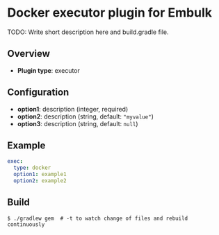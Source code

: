 # Docker executor plugin for Embulk

TODO: Write short description here and build.gradle file.

## Overview

* **Plugin type**: executor

## Configuration

- **option1**: description (integer, required)
- **option2**: description (string, default: `"myvalue"`)
- **option3**: description (string, default: `null`)

## Example

```yaml
exec:
  type: docker
  option1: example1
  option2: example2
```


## Build

```
$ ./gradlew gem  # -t to watch change of files and rebuild continuously
```
